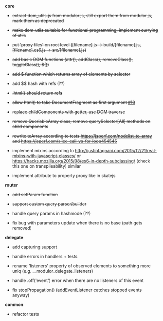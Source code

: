 **core**

* ~~extract dom_utils.js from modulor.js, still export them from modulor.js, mark them as deprecated~~

* ~~make dom_utils suitable for functional programming, implement currying of utils~~

* ~~put 'proxy files' on root level ([filename].js -> build/[filename].js, [filename].es6.js -> src/[filename].js)~~

* ~~add basic DOM functions (attr(), addClass(), removeClass(), toggleClass(), $())~~

* ~~add $ function which returns array of elements by selector~~

* add $$ hash with refs (??)

* ~~.html() should return refs~~

* ~~allow html() to take DocumentFragment as first argument [#10](https://github.com/holidaypirates/modulor/issues/10)~~

* ~~replace childComponents with getter, use DOM traverse~~

* ~~remove QueriableArray class, remove querySelector[All] methods on child components~~

* ~~rewrite toArray according to tests https://jsperf.com/nodelist-to-array and https://jsperf.com/slice-call-vs-for-loop454545~~

* implement mixins according to http://justinfagnani.com/2015/12/21/real-mixins-with-javascript-classes/ or https://hacks.mozilla.org/2015/08/es6-in-depth-subclassing/ (check this one on transpileability) similar

* implement attribute to property proxy like in skatejs


**router**

* ~~add setParam function~~

* ~~support custom query parser/builder~~

* handle query params in hashmode (??)

* fix bug with parameters update when there is no base (path gets removed)


**delegate**

* add capturing support

* handle errors in handlers + tests

* rename 'listeners' property of observed elements to something more uniq (e.g. __modulor_delegate_listeners)

* handle .off('event') error when there are no listeners of this event

* fix stopPropagation() (addEventListener catches stopped events anyway)

**common**

* refactor tests
